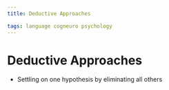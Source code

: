 ```yaml
---
title: Deductive Approaches

tags: language cogneuro psychology 
---
```


# Deductive Approaches
- Settling on one hypothesis by eliminating all others






































